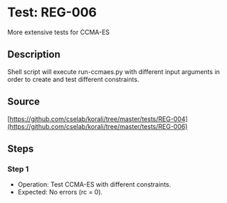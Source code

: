 # Test: REG-006

More extensive tests for CCMA-ES

## Description

Shell script will execute run-ccmaes.py with different input arguments in order to create and test different constraints.

## Source

[https://github.com/cselab/korali/tree/master/tests/REG-004](https://github.com/cselab/korali/tree/master/tests/REG-006)

## Steps

### Step 1

+ Operation: Test CCMA-ES with different constraints.
+ Expected: No errors (rc = 0).

